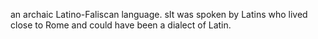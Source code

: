 an archaic Latino-Faliscan language. sIt was spoken by Latins who lived close to Rome and could have been a dialect of Latin.